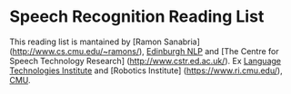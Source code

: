 # Speech Recognition Reading List

This reading list is mantained by [Ramon Sanabria] (http://www.cs.cmu.edu/~ramons/), [Edinburgh NLP](https://edinburghnlp.inf.ed.ac.uk/) and [The Centre for Speech Technology Research]
(http://www.cstr.ed.ac.uk/). Ex [Language Technologies Institute](https://www.lti.cs.cmu.edu/) and [Robotics Institute] (https://www.ri.cmu.edu/), [CMU](https://www.cmu.edu/).
